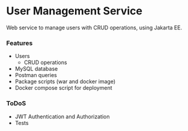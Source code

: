 # User Management Service
Web service to manage users with CRUD  operations, using Jakarta EE.

### Features
- Users
  * CRUD operations
- MySQL database
- Postman queries
- Package scripts (war and docker image)
- Docker compose script for deployment

### ToDoS
- JWT Authentication and Authorization
- Tests

